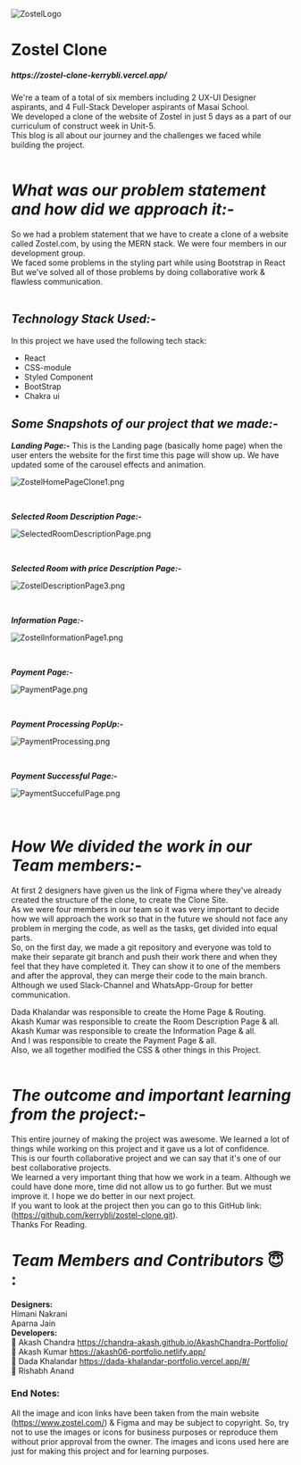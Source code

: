 ![ZostelLogo](https://user-images.githubusercontent.com/83694840/146682423-9bed17e3-83f7-412f-b5de-a0fe01f4f9bd.png)

<h1> Zostel Clone </h1>
<h5>https://zostel-clone-kerrybli.vercel.app/</h5>


We're a team of a total of six members including 2 UX-UI Designer aspirants, and 4 Full-Stack Developer aspirants of Masai School. <br />
We developed a clone of the website of Zostel in just 5 days as a part of our curriculum of construct week in Unit-5.  <br /> 
This blog is all about our journey and the challenges we faced while building the project. 
<br />
<br />

# *What was our problem statement and how did we approach it:-* <br />
So we had a problem statement that we have to create a clone of a website called Zostel.com, by using the MERN stack. We were four members in our development group. <br /> 
We faced some problems in the styling part while using Bootstrap in React <br />
But we've solved all of those problems by doing collaborative work & flawless communication.
<br />
<br />

## *Technology Stack Used:-* <br />
In this project we have used the following tech stack: <br />
- React
- CSS-module
- Styled Component
- BootStrap
- Chakra ui

## *Some Snapshots of our project that we made:-* <br />

***Landing Page:-*** This is the Landing page (basically home page) when the user enters the website for the first time this page will show up. We have updated some of the carousel effects and animation. 

![ZostelHomePageClone1.png](https://cdn.hashnode.com/res/hashnode/image/upload/v1639907714117/SGpYKH91d.png)


<br />

***Selected Room Description Page:-***

![SelectedRoomDescriptionPage.png](https://cdn.hashnode.com/res/hashnode/image/upload/v1639909213318/VFWtRkDcl.png)


<br />

***Selected Room with price Description Page:-***

![ZostelDescriptionPage3.png](https://cdn.hashnode.com/res/hashnode/image/upload/v1639909643763/fRRYu-68u.png)


<br />

***Information Page:-***


![ZostelInformationPage1.png](https://cdn.hashnode.com/res/hashnode/image/upload/v1639925486430/LeX4WZrFB.png)



<br />

***Payment Page:-***

![PaymentPage.png](https://cdn.hashnode.com/res/hashnode/image/upload/v1639925831118/bceZJZ-QW.png)


<br />

***Payment Processing PopUp:-***

![PaymentProcessing.png](https://cdn.hashnode.com/res/hashnode/image/upload/v1639926032360/5iqjPh9Zs9.png)


<br />

***Payment Successful Page:-***

![PaymentSuccefulPage.png](https://cdn.hashnode.com/res/hashnode/image/upload/v1639926124751/vMdXWbonap.png)


<br />

# *How We divided the work in our Team members:-* <br />

At first 2 designers have given us the link of Figma where they've already created the structure of the clone, to create the Clone Site. <br />
As we were four members in our team so it was very important to decide how we will approach the work so that in the future we should not face any problem in merging the code, as well as the tasks, get divided into equal parts. <br />
 So, on the first day, we made a git repository and everyone was told to make their separate git branch and push their work there and when they feel that they have completed it. They can show it to one of the members and after the approval, they can merge their code to the main branch. <br />
Although we used Slack-Channel and WhatsApp-Group for better communication. <br/>

Dada Khalandar was responsible to create the Home Page & Routing. <br />
Akash Kumar was responsible to create the Room Description Page & all. <br />
Akash Kumar was responsible to create the Information Page & all. <br />
And I was responsible to create the Payment Page & all. <br />
Also, we all together modified the CSS & other things in this Project. <br /><br />


# *The outcome and important learning from the project:-* <br />

This entire journey of making the project was awesome. We learned a lot of things while working on this project and it gave us a lot of confidence. <br />
 This is our fourth collaborative project and we can say that it's one of our best collaborative projects. <br />
We learned a very important thing that how we work in a team. Although we could have done more, time did not allow us to go further. But we must improve it. I hope we do better in our next project. <br />
 If you want to look at the project then you can go to this GitHub link: (https://github.com/kerrybli/zostel-clone.git). <br />
Thanks For Reading. <br /> 

# *Team Members and Contributors* 😇 : <br />

**Designers:** <br />
Himani Nakrani <br />
Aparna Jain <br />
**Developers:** <br />
👤 Akash Chandra    https://chandra-akash.github.io/AkashChandra-Portfolio/ <br />
👤 Akash Kumar   https://akash06-portfolio.netlify.app/ <br />
👤 Dada Khalandar   https://dada-khalandar-portfolio.vercel.app/#/ <br />
👤 Rishabh Anand <br /> 


### End Notes: <br />
 All the image and icon links have been taken from the main website (https://www.zostel.com/) & Figma and may be subject to copyright. So, try not to use the images or icons for business purposes or reproduce them without prior approval from the owner. The images and icons used here are just for making this project and for learning purposes.

